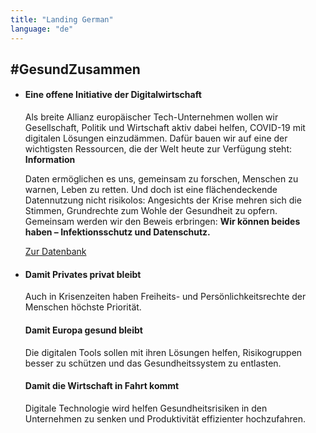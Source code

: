 ```yaml
---
title: "Landing German"
language: "de"
---
```

## #GesundZusammen

* #### Eine offene Initiative der Digitalwirtschaft

  Als breite Allianz europäischer Tech-Unternehmen wollen wir Gesellschaft, Politik und Wirtschaft aktiv dabei helfen, COVID-19 mit digitalen Lösungen einzudämmen. Dafür bauen wir auf eine der wichtigsten Ressourcen, die der Welt heute zur Verfügung steht: **Information**

  Daten ermöglichen es uns, gemeinsam zu forschen, Menschen zu warnen, Leben zu retten. Und doch ist eine flächendeckende Datennutzung nicht risikolos: Angesichts der Krise mehren sich die Stimmen, Grundrechte zum Wohle der Gesundheit zu opfern. Gemeinsam werden wir den Beweis erbringen: **Wir können beides haben – Infektionsschutz und Datenschutz.**

  [Zur Datenbank](/de/database)

* #### Damit Privates privat bleibt

  Auch in Krisenzeiten haben Freiheits- und Persönlichkeitsrechte der Menschen höchste Priorität.

  #### Damit Europa gesund bleibt

  Die digitalen Tools sollen mit ihren Lösungen helfen, Risikogruppen besser zu schützen und das Gesundheitssystem zu entlasten.

  #### Damit die Wirtschaft in Fahrt kommt

  Digitale Technologie wird helfen Gesundheitsrisiken in den Unternehmen zu senken und Produktivität effizienter hochzufahren.
